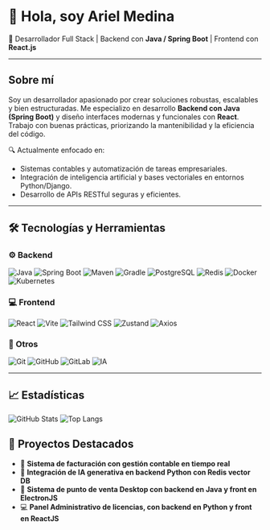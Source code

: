 # 👋 Hola, soy Ariel Medina

🎯 Desarrollador Full Stack | Backend con **Java / Spring Boot** | Frontend con **React.js**

---

## Sobre mí

Soy un desarrollador apasionado por crear soluciones robustas, escalables y bien estructuradas. Me especializo en desarrollo **Backend con Java (Spring Boot)** y diseño interfaces modernas y funcionales con **React**. Trabajo con buenas prácticas, priorizando la mantenibilidad y la eficiencia del código.

🔍 Actualmente enfocado en:

- Sistemas contables y automatización de tareas empresariales.
- Integración de inteligencia artificial y bases vectoriales en entornos Python/Django.
- Desarrollo de APIs RESTful seguras y eficientes.

---

## 🛠️ Tecnologías y Herramientas

### ⚙️ Backend  
![Java](https://img.shields.io/badge/Java-ED8B00?style=for-the-badge&logo=java&logoColor=white)
![Spring Boot](https://img.shields.io/badge/Spring%20Boot-6DB33F?style=for-the-badge&logo=spring-boot&logoColor=white)
![Maven](https://img.shields.io/badge/Maven-C71A36?style=for-the-badge&logo=apache-maven&logoColor=white)
![Gradle](https://img.shields.io/badge/Gradle-02303A?style=for-the-badge&logo=gradle&logoColor=white)
![PostgreSQL](https://img.shields.io/badge/PostgreSQL-316192?style=for-the-badge&logo=postgresql&logoColor=white)
![Redis](https://img.shields.io/badge/Redis-DC382D?style=for-the-badge&logo=redis&logoColor=white)
![Docker](https://img.shields.io/badge/Docker-2496ED?style=for-the-badge&logo=docker&logoColor=white)
![Kubernetes](https://img.shields.io/badge/Kubernetes-326CE5?style=for-the-badge&logo=kubernetes&logoColor=white)

### 💻 Frontend  
![React](https://img.shields.io/badge/React-20232A?style=for-the-badge&logo=react&logoColor=61DAFB)
![Vite](https://img.shields.io/badge/Vite-646CFF?style=for-the-badge&logo=vite&logoColor=white)
![Tailwind CSS](https://img.shields.io/badge/Tailwind-06B6D4?style=for-the-badge&logo=tailwindcss&logoColor=white)
![Zustand](https://img.shields.io/badge/Zustand-000000?style=for-the-badge&logo=react&logoColor=white)
![Axios](https://img.shields.io/badge/Axios-5A29E4?style=for-the-badge&logo=axios&logoColor=white)

### 🧠 Otros  
![Git](https://img.shields.io/badge/Git-F05032?style=for-the-badge&logo=git&logoColor=white)
![GitHub](https://img.shields.io/badge/GitHub-181717?style=for-the-badge&logo=github&logoColor=white)
![GitLab](https://img.shields.io/badge/GitLab-FC6D26?style=for-the-badge&logo=gitlab&logoColor=white)
![IA](https://img.shields.io/badge/Ollama-AI-informational?style=for-the-badge&logo=openai&logoColor=white)

---

## 📈 Estadísticas

![GitHub Stats](https://github-readme-stats.vercel.app/api?username=arielmedinaa&show_icons=true&theme=tokyonight)
![Top Langs](https://github-readme-stats.vercel.app/api/top-langs/?username=arielmedinaa&layout=compact&theme=tokyonight)

## 🧰 Proyectos Destacados

- 🔐 **Sistema de facturación con gestión contable en tiempo real**
- 🤖 **Integración de IA generativa en backend Python con Redis vector DB**
- 🏬 **Sistema de punto de venta Desktop con backend en Java y front en ElectronJS**
- 💻 **Panel Administrativo de licencias, con backend en Python y front en ReactJS**

